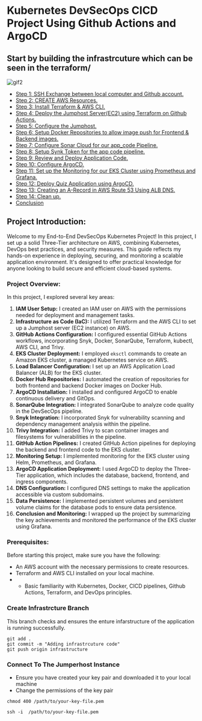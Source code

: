 # Kubernetes DevSecOps CICD Project Using Github Actions and ArgoCD

## Start by building the infrastrcuture which can be seen in the terraform/ 

![gif2](https://github.com/cloudcore-hub/reactjs-quiz-app/assets/88560609/a0dfce93-3bde-45af-b82a-d7c9e2c47294)


- [Step 1: SSH Exchange between local computer and Github account.](#step-1-ssh-exchange-between-local-computer-and-github-account)
- [Step 2: CREATE AWS Resources.](#step-2-create-aws-resources)
- [Step 3: Install Terraform & AWS CLI.](#step-3-install-terraform--aws-cli)
- [Step 4: Deploy the Jumphost Server(EC2) using Terraform on Github Actions.](#step-4-deploy-the-jumphost-server-ec2-using-terraform-on-github-actions)
- [Step 5: Configure the Jumphost.](#step-5-configure-the-jumphost)
- [Step 6: Setup Docker Repositories to allow image push for Frontend & Backend images.](#step-6-setup-docker-repositories-to-allow-image-push-for-frontend--backend-images)
- [Step 7: Configure Sonar Cloud for our app_code Pipeline.](#step-7-configure-sonar-cloud-for-our-app_code-pipeline)
- [Step 8: Setup Synk Token for the app code pipeline.](#step-8-setup-synk-token-for-the-app-code-pipeline)
- [Step 9: Review and Deploy Application Code.](#step-9-review-and-deploy-application-code)
- [Step 10: Configure ArgoCD.](#step-10-configure-argocd)
- [Step 11: Set up the Monitoring for our EKS Cluster using Prometheus and Grafana.](#step-11-set-up-the-monitoring-for-our-eks-cluster-using-prometheus-and-grafana)
- [Step 12: Deploy Quiz Application using ArgoCD.](#step-12-deploy-quiz-application-using-argocd)
- [Step 13: Creating an A-Record in AWS Route 53 Using ALB DNS.](#step-13-creating-an-a-record-in-aws-route-53-using-alb-dns)
- [Step 14: Clean up.](#step-14-clean-up)
- [Conclusion](#conclusion)


## Project Introduction:
Welcome to my End-to-End DevSecOps Kubernetes Project! In this project, I set up a solid Three-Tier architecture on AWS, combining Kubernetes, DevOps best practices, and security measures. This guide reflects my hands-on experience in deploying, securing, and monitoring a scalable application environment. It's designed to offer practical knowledge for anyone looking to build secure and efficient cloud-based systems.

### Project Overview:
In this project, I explored several key areas:

1. **IAM User Setup:** I created an IAM user on AWS with the permissions needed for deployment and management tasks.
2. **Infrastructure as Code (IaC):** I utilized Terraform and the AWS CLI to set up a Jumphost server (EC2 instance) on AWS.
3. **GitHub Actions Configuration:** I configured essential GitHub Actions workflows, incorporating Snyk, Docker, SonarQube, Terraform, kubectl, AWS CLI, and Trivy.
4. **EKS Cluster Deployment:** I employed `eksctl` commands to create an Amazon EKS cluster, a managed Kubernetes service on AWS.
5. **Load Balancer Configuration:** I set up an AWS Application Load Balancer (ALB) for the EKS cluster.
6. **Docker Hub Repositories:** I automated the creation of repositories for both frontend and backend Docker images on Docker Hub.
7. **ArgoCD Installation:** I installed and configured ArgoCD to enable continuous delivery and GitOps.
8. **SonarQube Integration:** I integrated SonarQube to analyze code quality in the DevSecOps pipeline.
9. **Snyk Integration:** I incorporated Snyk for vulnerability scanning and dependency management analysis within the pipeline.
10. **Trivy Integration:** I added Trivy to scan container images and filesystems for vulnerabilities in the pipeline.
11. **GitHub Action Pipelines:** I created GitHub Action pipelines for deploying the backend and frontend code to the EKS cluster.
12. **Monitoring Setup:** I implemented monitoring for the EKS cluster using Helm, Prometheus, and Grafana.
13. **ArgoCD Application Deployment:** I used ArgoCD to deploy the Three-Tier application, which includes the database, backend, frontend, and ingress components.
14. **DNS Configuration:** I configured DNS settings to make the application accessible via custom subdomains.
15. **Data Persistence:** I implemented persistent volumes and persistent volume claims for the database pods to ensure data persistence.
16. **Conclusion and Monitoring:** I wrapped up the project by summarizing the key achievements and monitored the performance of the EKS cluster using Grafana.

### Prerequisites:
Before starting this project, make sure you have the following:

- An AWS account with the necessary permissions to create resources.
- Terraform and AWS CLI installed on your local machine.
- - Basic familiarity with Kubernetes, Docker, CICD pipelines, Github Actions, Terraform, and DevOps principles.







### Create Infrastrcture Branch
This branch checks and ensures the enture infarstructure of the application is running successfully. 

```
git add .
git commit -m "Adding infrastrcuture code"
git push origin infrastructure
```


### Connect To The Jumperhost Instance
- Ensure you have created your key pair and downloaded it to your local machine
- Change the permissions of the key pair
```
chmod 400 /path/to/your-key-file.pem

ssh -i  /path/to/your-key-file.pem
```